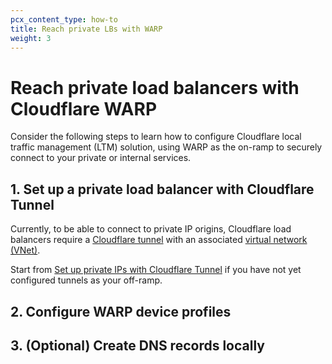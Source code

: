 ```yaml
---
pcx_content_type: how-to
title: Reach private LBs with WARP
weight: 3
---
```


# Reach private load balancers with Cloudflare WARP

Consider the following steps to learn how to configure Cloudflare local traffic management (LTM) solution, using WARP as the on-ramp to securely connect to your private or internal services.

## 1. Set up a private load balancer with Cloudflare Tunnel

Currently, to be able to connect to private IP origins, Cloudflare load balancers require a [Cloudflare tunnel](/cloudflare-one/connections/connect-networks/) with an associated [virtual network (VNet)](/cloudflare-one/connections/connect-networks/private-net/cloudflared/tunnel-virtual-networks/).

Start from [Set up private IPs with Cloudflare Tunnel](/load-balancing/local-traffic-management/ltm-tunnels-setup/) if you have not yet configured tunnels as your off-ramp.

<!--- Once you create a load balancer that points to private origins, the load balancer itself will be assigned a private IP address.--->

## 2. Configure WARP device profiles



## 3. (Optional) Create DNS records locally
